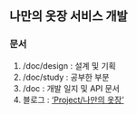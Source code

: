 ## 나만의 옷장 서비스 개발 


### 문서 
1. /doc/design : 설계 및 기획 
2. /doc/study : 공부한 부분 
3. /doc : 개발 일지 및 API 문서
4. 블로그 : [‘Project/나만의 옷장’](https://ybdeveloper.tistory.com/category/Project/%EB%82%98%EB%A7%8C%EC%9D%98%20%EC%98%B7%EC%9E%A5) 
